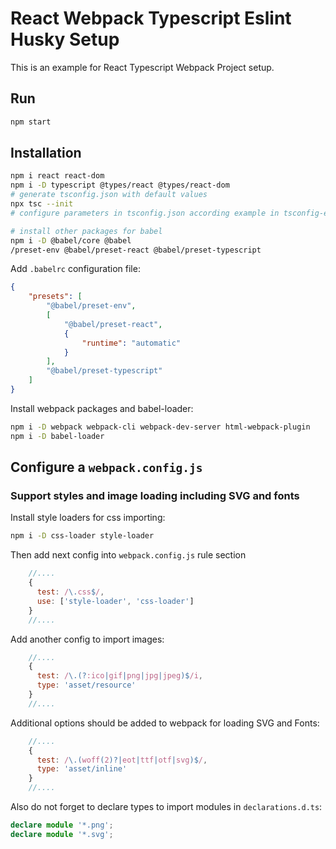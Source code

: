 # React Webpack Typescript Eslint Husky Setup

This is an example for React Typescript Webpack Project setup.

## Run

```sh
npm start
```

## Installation

```sh
npm i react react-dom
npm i -D typescript @types/react @types/react-dom
# generate tsconfig.json with default values
npx tsc --init
# configure parameters in tsconfig.json according example in tsconfig-example.json

# install other packages for babel
npm i -D @babel/core @babel
/preset-env @babel/preset-react @babel/preset-typescript
```

Add `.babelrc` configuration file:

```json
{
    "presets": [
        "@babel/preset-env",
        [
            "@babel/preset-react",
            {
                "runtime": "automatic"
            }
        ],
        "@babel/preset-typescript"
    ]
}
```

Install webpack packages and babel-loader:

```sh
npm i -D webpack webpack-cli webpack-dev-server html-webpack-plugin
npm i -D babel-loader
```

## Configure a `webpack.config.js`

### Support styles and image loading including SVG and fonts

Install style loaders for css importing:

```sh
npm i -D css-loader style-loader
```

Then add next config into `webpack.config.js` rule section

```js
    //....
    {
      test: /\.css$/,
      use: ['style-loader', 'css-loader']
    }
    //....
```

Add another config to import images:

```js
    //....
    {
      test: /\.(?:ico|gif|png|jpg|jpeg)$/i,
      type: 'asset/resource'
    }
    //....
```

Additional options should be added to webpack for loading SVG and Fonts:

```js
    //....
    {
      test: /\.(woff(2)?|eot|ttf|otf|svg)$/,
      type: 'asset/inline'
    }
    //....
```

Also do not forget to declare types to import modules in `declarations.d.ts`:

```ts
declare module '*.png';
declare module '*.svg';
```

